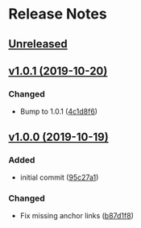 # Release Notes

## [Unreleased](https://github.com/danielneubert/grid.sass/compare/v1.0.1...master)


## [v1.0.1 (2019-10-20)](https://github.com/danielneubert/grid.sass/releases/tag/v1.0.1)

### Changed
- Bump to 1.0.1 ([4c1d8f6](https://github.com/danielneubert/grid.sass/commit/4c1d8f6d7dba0fc2e2a87019091f6586847c8d67))


## [v1.0.0 (2019-10-19)](https://github.com/danielneubert/grid.sass/releases/tag/v1.0.0)

### Added
- initial commit ([95c27a1](https://github.com/danielneubert/grid.sass/commit/95c27a1378c2662996bf03d02cce48e61bc6e31e))

### Changed
- Fix missing anchor links ([b87d1f8](https://github.com/danielneubert/grid.sass/commit/b87d1f8d1935b2342a08bd83d924b78e441a8cc2))
